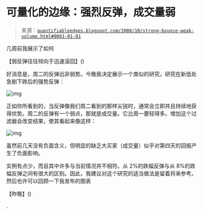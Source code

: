 <!--yml

分类：未分类

日期：2024-05-18 13:37:32

-->

# 可量化的边缘：强烈反弹，成交量弱

> 来源：[`quantifiableedges.blogspot.com/2008/10/strong-bounce-weak-volume.html#0001-01-01`](http://quantifiableedges.blogspot.com/2008/10/strong-bounce-weak-volume.html#0001-01-01)

几周前我展示了如何

【弱反弹往往倾向于迅速滚回】()

好消息是，周二的反弹远非弱势。今晚我决定展示一个类似的研究，研究在新低处急剧下跌后的强势反弹：

![img](https://blogger.googleusercontent.com/img/b/R29vZ2xl/AVvXsEhWHqW6qOWcSWVGMpA8ZFQZIJc0XgyQ5Cd1BZBRFuSlokIV3pn-5RiEtwLT9R8vBQryi33nbbLFqDgiyk9WZd1aVFs1pmPv8Pkxd8-wOuGgj6Q8BUqmNCZCrNXTf40bkVp2i4ZqJ3vf2rA/s1600-h/2008-10-1+1.PNG)

正如你所看到的，当反弹像我们周二看到的那样尖锐时，通常会立即并且持续地获得优势。周二的反弹有一个弱点，那就是成交量。它比周一要轻得多。增加这个过滤器会改变结果，使其看起来像这样：

![img](https://blogger.googleusercontent.com/img/b/R29vZ2xl/AVvXsEjMG-i9Ji_GhvahYhCt9K7I64vM5UJIggMka9xZgFbi49PYp_eQg4pwllDoCrlzM4A8F75N6tCIa92INOxW9Vt-xWdDwzWhHV4vOdTokjRenOVu_Ksix4W7qHM5QcWAGBUmHn5NFVzIFPc/s1600-h/2008-10-1+1v.PNG)

虽然前几天没有负面含义，但明显的缺乏大买家（成交量）似乎对第四天的回报产生了负面影响。

实例有点少，而且其中许多与当前情况并不相符。从 2%的跌幅反弹与从 8%的跌幅反弹之间有很大的区别。因此，我建议对这个研究的适当做法是留着将来参考。然后也许可以回顾一下我发布的图表

【昨晚】()

.
